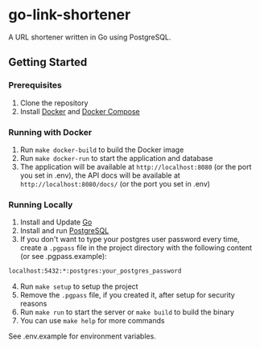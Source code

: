 # go-link-shortener

A URL shortener written in Go using PostgreSQL.

## Getting Started

### Prerequisites

1. Clone the repository
2. Install [Docker](https://docs.docker.com/get-docker/) and [Docker Compose](https://docs.docker.com/compose/install/)

### Running with Docker

1. Run `make docker-build` to build the Docker image
2. Run `make docker-run` to start the application and database
3. The application will be available at `http://localhost:8080` (or the port you set in .env), the API docs will be available at `http://localhost:8080/docs/` (or the port you set in .env)

### Running Locally

1. Install and Update [Go](https://go.dev/doc/install)
2. Install and run [PostgreSQL](https://www.postgresql.org/download/)
3. If you don't want to type your postgres user password every time, create a `.pgpass` file in the project directory with the following content (or see .pgpass.example):

```txt
localhost:5432:*:postgres:your_postgres_password
```

4. Run `make setup` to setup the project
5. Remove the `.pgpass` file, if you created it, after setup for security reasons
6. Run `make run` to start the server or `make build` to build the binary
7. You can use `make help` for more commands

See .env.example for environment variables.

